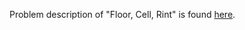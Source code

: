 Problem description of "Floor, Cell, Rint" is found [here](https://www.hackerrank.com/challenges/floor-ceil-and-rint/problem?isFullScreen=true).
